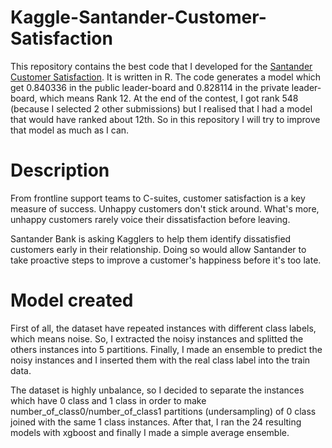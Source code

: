 # Kaggle-Santander-Customer-Satisfaction

This repository contains the best code that I developed for the [Santander Customer Satisfaction](https://www.kaggle.com/c/santander-customer-satisfaction). It is written in R. The code generates a model which get 0.840336 in the public leader-board and 0.828114 in the private leader-board, which means Rank 12. 
At the end of the contest, I got rank 548 (because I selected 2 other submissions) but I realised that I had a model that would have ranked about 12th. So in this repository I will try to improve that model as much as I can.


# Description

From frontline support teams to C-suites, customer satisfaction is a key measure of success. Unhappy customers don't stick around. What's more, unhappy customers rarely voice their dissatisfaction before leaving.

Santander Bank is asking Kagglers to help them identify dissatisfied customers early in their relationship. Doing so would allow Santander to take proactive steps to improve a customer's happiness before it's too late.

# Model created

First of all, the dataset have repeated instances with different class labels, which means noise. So, I extracted the noisy instances and splitted the others instances into 5 partitions. Finally, I made an ensemble to predict the noisy instances and I inserted them with the real class label into the train data. 

The dataset is highly unbalance, so I decided to separate the instances which have 0 class and 1 class in order to make number_of_class0/number_of_class1 partitions (undersampling) of 0 class joined with the same 1 class instances.  After that, I ran the 24 resulting models with xgboost and finally I made a simple average ensemble.
